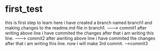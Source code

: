 # first_test
this is first step to learn
here i have created a branch named branch1 and making changes to the readme.md file in branch1.    ---> commit1
after writing above line i have commited the changes after that i am writing this line.            ---> commit2
after awriting above line i have commited the changes after that i am writing this line.  now i will make 3rd commit.    -->commit3
